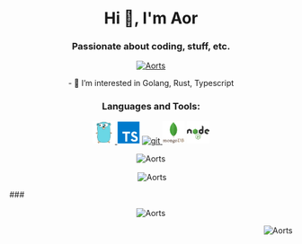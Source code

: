 <h1 align="center">Hi 👋, I'm Aor</h1>
<h3 align="center">Passionate about coding, stuff, etc.</h3>



<p align="center"> <a href="https://github.com/ryo-ma/github-profile-trophy"><img src="https://github-profile-trophy.vercel.app/?username=Aorts" alt="Aorts" /></a> </p>

<p align="center"> - 🌱 I’m interested in Golang, Rust, Typescript</p>

<h3 align="center">Languages and Tools:</h3>
<p align="center"></a>
<a href="https://golang.org" target="_blank" rel="noreferrer"> <img src="https://raw.githubusercontent.com/devicons/devicon/master/icons/go/go-original.svg" alt="go" width="40" height="40"/> </a>
<a href="https://www.typescriptlang.org/" target="_blank" rel="noreferrer"> <img src="https://raw.githubusercontent.com/devicons/devicon/master/icons/typescript/typescript-original.svg" alt="typescript" width="40" height="40"/></a>
<a href="https://git-scm.com/" target="_blank" rel="noreferrer"> <img src="https://www.vectorlogo.zone/logos/git-scm/git-scm-icon.svg" alt="git" width="40" height="40"/> </a>
<a href="https://www.mongodb.com/" target="_blank" rel="noreferrer"> <img src="https://raw.githubusercontent.com/devicons/devicon/master/icons/mongodb/mongodb-original-wordmark.svg" alt="mongodb" width="40" height="40"/></a>
<a href="https://nodejs.org" target="_blank" rel="noreferrer"> <img src="https://raw.githubusercontent.com/devicons/devicon/master/icons/nodejs/nodejs-original-wordmark.svg" alt="nodejs" width="40" height="40"/></a>
</p>

<p align="center"><img align="center" src="https://github-readme-stats.vercel.app/api/top-langs?username=Aorts&show_icons=true&locale=en&layout=compact" alt="Aorts" /></p>

<p align="center">&nbsp;<img align="center" src="https://github-readme-stats.vercel.app/api?username=Aorts&show_icons=true&locale=en" alt="Aorts" /></p>

###<p align="center"><img align="center" src="https://github-readme-streak-stats.herokuapp.com/?user=Aorts&" alt="Aorts" /></p>
<p align="right"> <img src="https://komarev.com/ghpvc/?username=Aorts&label=Profile%20views&color=0e75b6&style=flat" alt="Aorts" /></p>
